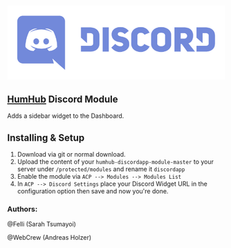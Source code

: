![](resources/discordlogo.png)

## [HumHub](https://www.humhub.org/en) Discord Module

Adds a sidebar widget to the Dashboard.

## Installing & Setup
1. Download via git or normal download.
2. Upload the content of your `humhub-discordapp-module-master` to your server under `/protected/modules` and rename it `discordapp`
3. Enable the module via `ACP --> Modules --> Modules List`
4. In `ACP --> Discord Settings` place your Discord Widget URL in the configuration option then save and now you're done.

### __Authors:__
@Felli (Sarah Tsumayoi)

@WebCrew (Andreas Holzer)

